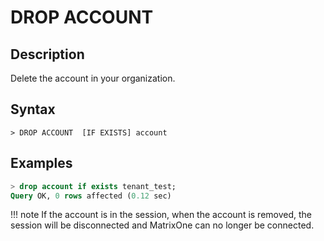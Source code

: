 # **DROP ACCOUNT**

## **Description**

Delete the account in your organization.

## **Syntax**

```
> DROP ACCOUNT  [IF EXISTS] account
```

## **Examples**

```sql
> drop account if exists tenant_test;
Query OK, 0 rows affected (0.12 sec)
```

!!! note
    If the account is in the session, when the account is removed, the session will be disconnected and MatrixOne can no longer be connected.
